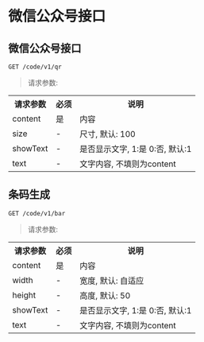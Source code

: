 # 微信公众号接口

## 微信公众号接口

```
GET /code/v1/qr
```

> 请求参数: 

<table>
    <tr>
        <th>请求参数</th>
        <th>必须</th>
        <th>说明</th>
    </tr>
    <tr>
        <td>content</td>
        <td>是</td>
        <td>内容</td>
    </tr>
    <tr>
        <td>size</td>
        <td>-</td>
        <td>尺寸, 默认: 100</td>
    </tr>
    <tr>
        <td>showText</td>
        <td>-</td>
        <td>是否显示文字, 1:是 0:否, 默认:1</td>
    </tr>
    <tr>
        <td>text</td>
        <td>-</td>
        <td>文字内容, 不填则为content</td>
    </tr>
</table>

## 条码生成

```
GET /code/v1/bar
```

> 请求参数: 

<table>
    <tr>
        <th>请求参数</th>
        <th>必须</th>
        <th>说明</th>
    </tr>
    <tr>
        <td>content</td>
        <td>是</td>
        <td>内容</td>
    </tr>
    <tr>
        <td>width</td>
        <td>-</td>
        <td>宽度, 默认: 自适应</td>
    </tr>
    <tr>
        <td>height</td>
        <td>-</td>
        <td>高度, 默认: 50</td>
    </tr>
    <tr>
        <td>showText</td>
        <td>-</td>
        <td>是否显示文字, 1:是 0:否, 默认:1</td>
    </tr>
    <tr>
        <td>text</td>
        <td>-</td>
        <td>文字内容, 不填则为content</td>
    </tr>
</table>
